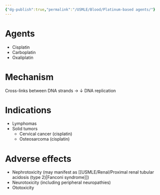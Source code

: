 ```yaml
---
{"dg-publish":true,"permalink":"/USMLE/Blood/Platinum-based agents/"}
---
```


# Agents
- Cisplatin
- Carboplatin
- Oxaliplatin
# Mechanism
Cross-links between DNA strands → ↓ DNA replication
# Indications
- Lymphomas
- Solid tumors
	- Cervical cancer (cisplatin)
	- Osteosarcoma (cisplatin)
# Adverse effects
- Nephrotoxicity (may manifest as [[USMLE/Renal/Proximal renal tubular acidosis (type 2)\|Fanconi syndrome]])
- Neurotoxicity (including peripheral neuropathies)
- Ototoxicity 
